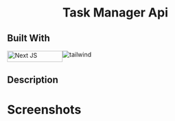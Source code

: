 
<h1 align="center"> Task Manager Api</h1>

## Built With
<div style="display: flex">
  <img alt="Next JS" src ="https://img.shields.io/badge/Next%20JS-%20-black" style="width:129px; height: 26px"/>
  <img src="https://img.shields.io/badge/Tailwind_CSS-38B2AC?style=for-the-badge&logo=tailwind-css&logoColor=white" alt="tailwind" />
</div>

## Description

# Screenshots
